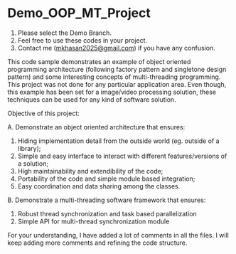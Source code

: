 # Demo_OOP_MT_Project
  1. Please select the Demo Branch.
  2. Feel free to use these codes in your project.
  3. Contact me (mkhasan2025@gmail.com) if you have any confusion.

This code sample demonstrates an example of object oriented programming architecture (following factory pattern and singletone design pattern) and some interesting concepts of multi-threading programming. This project was not done for any particular application area. Even though, this example has been set for a image/video processing solution, these techniques can be used for any kind of software solution.

Objective of this project:

A. Demonstrate an object oriented architecture that ensures:
  1. Hiding implementation detail from the outside world (eg. outside of a library);
  2. Simple and easy interface to interact with different features/versions of a solution;
  3. High maintainability and extendibility of the code;
  4. Portability of the code and simple module based integration; 
  5. Easy coordination and data sharing among the classes.

B. Demonstrate a multi-threading software framework that ensures:
  1. Robust thread synchronization and task based parallelization
  2. Simple API for multi-thread synchronization module


For your understanding, I have added a lot of comments in all the files. I will keep adding more comments and refining the code structure.
